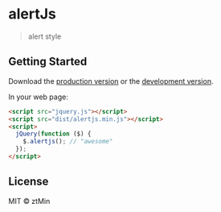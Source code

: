 # alertJs

> alert style


## Getting Started

Download the [production version][min] or the [development version][max].

[min]: https://raw.githubusercontent.com/ztMin/jquery-alertjs/master/dist/jquery.alertjs.min.js
[max]: https://raw.githubusercontent.com/ztMin/jquery-alertjs/master/dist/jquery.alertjs.js

In your web page:

```html
<script src="jquery.js"></script>
<script src="dist/alertjs.min.js"></script>
<script>
  jQuery(function ($) {
    $.alertjs(); // "awesome"
  });
</script>
```


## License

MIT © ztMin
